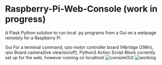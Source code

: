 # Raspberry-Pi-Web-Console (work in progress)
A Flask Python solution to run local .py programs from a Gui on a webpage remotely for a Raspberry Pi

Gui For a terminal command, rpio motor controller board (Hbridge l298n), rpio Board camera(live view/on/off), Python3 Action Script Block
currently set up for the web, however running on localhost
![consoleGUI](https://github.com/Jayson-Tolleson/Raspberry-Pi-Web-Gui-Script.py-Console/assets/30577311/821c0d2a-360f-4b64-a87d-97b8be6977ac)
![working](https://github.com/Jayson-Tolleson/Raspberry-Pi-Web-Gui-Script.py-Console/assets/30577311/564ee85b-e6d7-4265-8b4a-214edc93f5be)
